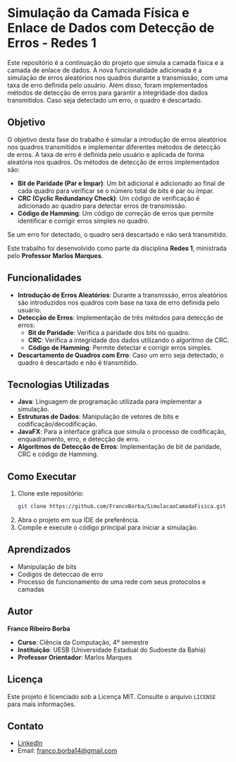 # Simulação da Camada Física e Enlace de Dados com Detecção de Erros - Redes 1

Este repositório é a continuação do projeto que simula a camada física e a camada de enlace de dados. A nova funcionalidade adicionada é a simulação de erros aleatórios nos quadros durante a transmissão, com uma taxa de erro definida pelo usuário. Além disso, foram implementados métodos de detecção de erros para garantir a integridade dos dados transmitidos. Caso seja detectado um erro, o quadro é descartado.

## Objetivo

O objetivo desta fase do trabalho é simular a introdução de erros aleatórios nos quadros transmitidos e implementar diferentes métodos de detecção de erros. A taxa de erro é definida pelo usuário e aplicada de forma aleatória nos quadros. Os métodos de detecção de erros implementados são:

- **Bit de Paridade (Par e Ímpar)**: Um bit adicional é adicionado ao final de cada quadro para verificar se o número total de bits é par ou ímpar.
- **CRC (Cyclic Redundancy Check)**: Um código de verificação é adicionado ao quadro para detectar erros de transmissão.
- **Código de Hamming**: Um código de correção de erros que permite identificar e corrigir erros simples no quadro.

Se um erro for detectado, o quadro será descartado e não será transmitido.

Este trabalho foi desenvolvido como parte da disciplina **Redes 1**, ministrada pelo **Professor Marlos Marques**.

## Funcionalidades

- **Introdução de Erros Aleatórios**: Durante a transmissão, erros aleatórios são introduzidos nos quadros com base na taxa de erro definida pelo usuário.
- **Detecção de Erros**: Implementação de três métodos para detecção de erros:
  - **Bit de Paridade**: Verifica a paridade dos bits no quadro.
  - **CRC**: Verifica a integridade dos dados utilizando o algoritmo de CRC.
  - **Código de Hamming**: Permite detectar e corrigir erros simples.
- **Descartamento de Quadros com Erro**: Caso um erro seja detectado, o quadro é descartado e não é transmitido.

## Tecnologias Utilizadas

- **Java**: Linguagem de programação utilizada para implementar a simulação.
- **Estruturas de Dados**: Manipulação de vetores de bits e codificação/decodificação.
- **JavaFX**: Para a interface gráfica que simula o processo de codificação, enquadramento, erro, e detecção de erro.
- **Algoritmos de Detecção de Erros**: Implementação de bit de paridade, CRC e código de Hamming.

## Como Executar
1. Clone este repositório:
   ```bash
   git clone https://github.com/FrancoBorba/SimulacaoCamadaFisica.git
2. Abra o projeto em sua IDE de preferência.
3. Compile e execute o código principal para iniciar a simulação.


## Aprendizados
- Manipulação de bits
- Codigos de deteccao de erro
- Processo de funcionamento de uma rede com seus protocolos e camadas

## Autor
**Franco Ribeiro Borba**
- **Curso**: Ciência da Computação, 4º semestre
- **Instituição**: UESB (Universidade Estadual do Sudoeste da Bahia)
- **Professor Orientador**: Marlos Marques

## Licença
Este projeto é licenciado sob a Licença MIT. Consulte o arquivo `LICENSE` para mais informações.

## Contato
- [LinkedIn](https://www.linkedin.com/in/franco-borba-37462825b/)
- Email: franco.borba14@gmail.com
